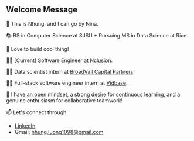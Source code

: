## Welcome Message 

👋 This is Nhung, and I can go by Nina.

📚 BS in Computer Science at SJSU + Pursuing MS in Data Science at Rice. 

👀 Love to build cool thing!

👩‍💻 [Current] Software Engineer at [Nclusion](https://www.linkedin.com/company/nclusion-inc/).

👩‍💻 Data scientist intern at [BroadVail Capital Partners](https://www.linkedin.com/company/broadvail-capital-partners-llc/).

👩‍💻 Full-stack software engineer intern at [Vidbase](https://www.linkedin.com/company/vidbase/). 

🌱 I have an open mindset, a strong desire for continuous learning, and a genuine enthusiasm for collaborative teamwork!

📫 Let's connect through:
* [LinkedIn](https://www.linkedin.com/in/nhungluong/)
* Gmail: nhung.luong1098@gmail.com
<!--
**nhungL/nhungL** is a ✨ _special_ ✨ repository because its `README.md` (this file) appears on your GitHub profile.

Here are some ideas to get you started:

- 🔭 I’m currently working on ...
- 🌱 I’m currently learning ...
- 👯 I’m looking to collaborate on ...
- 🤔 I’m looking for help with ...
- 💬 Ask me about ...
- 📫 How to reach me: ...
- ⚡ Fun fact: ...
-->
